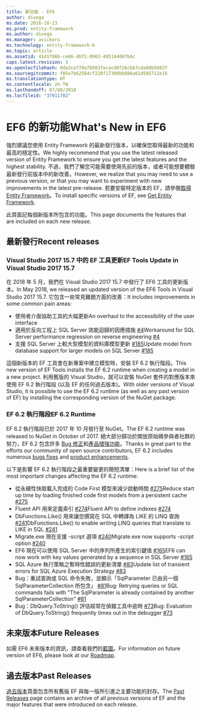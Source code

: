 ```yaml
---
title: 新功能 - EF6
author: divega
ms.date: 2016-10-23
ms.prod: entity-framework
ms.author: divega
ms.manager: avickers
ms.technology: entity-framework-6
ms.topic: article
ms.assetid: 41d1f86b-ce66-4bf2-8963-48514406fb4c
caps.latest.revision: 3
ms.openlocfilehash: 0da2ce778a765037ecacd0726cbb7cda08b5683f
ms.sourcegitcommit: f05e7b62584cf228f17390bb086a61d505712e1b
ms.translationtype: HT
ms.contentlocale: zh-TW
ms.lasthandoff: 07/08/2018
ms.locfileid: "37911702"
---
```

# <a name="whats-new-in-ef6"></a><span data-ttu-id="03dcb-102">EF6 的新功能</span><span class="sxs-lookup"><span data-stu-id="03dcb-102">What's New in EF6</span></span>

<span data-ttu-id="03dcb-103">強烈建議您使用 Entity Framework 的最新發行版本，以確保您取得最新的功能和最高的穩定性。</span><span class="sxs-lookup"><span data-stu-id="03dcb-103">We highly recommend that you use the latest released version of Entity Framework to ensure you get the latest features and the highest stability.</span></span>
<span data-ttu-id="03dcb-104">不過，我們了解您可能需要使用先前的版本，或者可能想要體驗最新發行前版本中的新改善。</span><span class="sxs-lookup"><span data-stu-id="03dcb-104">However, we realize that you may need to use a previous version, or that you may want to experiment with new improvements in the latest pre-release.</span></span>
<span data-ttu-id="03dcb-105">若要安裝特定版本的 EF，請參閱[取得 Entity Framework](~/ef6/fundamentals/install.md)。</span><span class="sxs-lookup"><span data-stu-id="03dcb-105">To install specific versions of EF, see [Get Entity Framework](~/ef6/fundamentals/install.md).</span></span>

<span data-ttu-id="03dcb-106">此頁面記每個新版本所包含的功能。</span><span class="sxs-lookup"><span data-stu-id="03dcb-106">This page documents the features that are included on each new release.</span></span>

## <a name="recent-releases"></a><span data-ttu-id="03dcb-107">最新發行</span><span class="sxs-lookup"><span data-stu-id="03dcb-107">Recent releases</span></span>

### <a name="ef-tools-update-in-visual-studio-2017-157"></a><span data-ttu-id="03dcb-108">Visual Studio 2017 15.7 中的 EF 工具更新</span><span class="sxs-lookup"><span data-stu-id="03dcb-108">EF Tools Update in Visual Studio 2017 15.7</span></span>

<span data-ttu-id="03dcb-109">在 2018 年 5 月，我們在 Visual Studio 2017 15.7 中發行了 EF6 工具的更新版本。</span><span class="sxs-lookup"><span data-stu-id="03dcb-109">In May 2018, we released an updated version of the EF6 Tools in Visual Studio 2017 15.7.</span></span>
<span data-ttu-id="03dcb-110">它包含一些常見難題方面的改善：</span><span class="sxs-lookup"><span data-stu-id="03dcb-110">It includes improvements in some common pain areas:</span></span>

- <span data-ttu-id="03dcb-111">使用者介面協助工具的大幅更新</span><span class="sxs-lookup"><span data-stu-id="03dcb-111">An overhaul to the accessibility of the user interface</span></span>
- <span data-ttu-id="03dcb-112">適用於反向工程上 SQL Server 效能迴歸的因應措施 [#4](https://github.com/aspnet/entityframework6/issues/4)</span><span class="sxs-lookup"><span data-stu-id="03dcb-112">Workaround for SQL Server performance regression on reverse engineering [#4](https://github.com/aspnet/entityframework6/issues/4)</span></span>
- <span data-ttu-id="03dcb-113">支援 SQL Server 上較大型模型的資料庫模型更新 [#185](https://github.com/aspnet/EntityFramework6/issues/185)</span><span class="sxs-lookup"><span data-stu-id="03dcb-113">Update model from database support for larger models on SQL Server [#185](https://github.com/aspnet/EntityFramework6/issues/185)</span></span>

<span data-ttu-id="03dcb-114">這個新版本的 EF 工具會在新專案中建立模型時，安裝 EF 6.2 執行階段。</span><span class="sxs-lookup"><span data-stu-id="03dcb-114">This new version of EF Tools installs the EF 6.2 runtime when creating a model in a new project.</span></span> <span data-ttu-id="03dcb-115">利用舊版的 Visual Studio，就可以安裝 NuGet 套件的對應版本來使用 EF 6.2 執行階段 (以及 EF 的任何過去版本)。</span><span class="sxs-lookup"><span data-stu-id="03dcb-115">With older versions of Visual Studio, it is possible to use the EF 6.2 runtime (as well as any past version of EF) by installing the corresponding version of the NuGet package.</span></span>

### <a name="ef-62-runtime"></a><span data-ttu-id="03dcb-116">EF 6.2 執行階段</span><span class="sxs-lookup"><span data-stu-id="03dcb-116">EF 6.2 Runtime</span></span>

<span data-ttu-id="03dcb-117">EF 6.2 執行階段已於 2017 年 10 月發行至 NuGet。</span><span class="sxs-lookup"><span data-stu-id="03dcb-117">The EF 6.2 runtime was released to NuGet in October of 2017.</span></span>
<span data-ttu-id="03dcb-118">絕大部分歸功於開放原始碼參與者社群的努力，EF 6.2 包含許多 [Bug 修正](https://github.com/aspnet/entityframework6/issues?utf8=%E2%9C%93&q=is%3Aissue%20milestone%3A6.2.0%20is%3Aclosed%20label%3Aclosed-fixed%20-label%3Aarea-tools%20label%3Atype-bug)和[產品增強功能](https://github.com/aspnet/entityframework6/issues?utf8=%E2%9C%93&q=is%3Aissue%20milestone%3A6.2.0%20is%3Aclosed%20label%3Aclosed-fixed%20-label%3Aarea-tools%20label%3Atype-enhancement%20)。</span><span class="sxs-lookup"><span data-stu-id="03dcb-118">Thanks in great part to the efforts our community of open source contributors, EF 6.2 includes numerous [bugs fixes](https://github.com/aspnet/entityframework6/issues?utf8=%E2%9C%93&q=is%3Aissue%20milestone%3A6.2.0%20is%3Aclosed%20label%3Aclosed-fixed%20-label%3Aarea-tools%20label%3Atype-bug) and [product enhancements](https://github.com/aspnet/entityframework6/issues?utf8=%E2%9C%93&q=is%3Aissue%20milestone%3A6.2.0%20is%3Aclosed%20label%3Aclosed-fixed%20-label%3Aarea-tools%20label%3Atype-enhancement%20).</span></span>

<span data-ttu-id="03dcb-119">以下是影響 EF 6.2 執行階段之最重要變更的簡短清單：</span><span class="sxs-lookup"><span data-stu-id="03dcb-119">Here is a brief list of the most important changes affecting the EF 6.2 runtime:</span></span>

- <span data-ttu-id="03dcb-120">從永續性快取載入完成的 Code First 模型來減少啟動時間 [#275](https://github.com/aspnet/EntityFramework6/issues/275)</span><span class="sxs-lookup"><span data-stu-id="03dcb-120">Reduce start up time by loading finished code first models from a persistent cache [#275](https://github.com/aspnet/EntityFramework6/issues/275)</span></span>
- <span data-ttu-id="03dcb-121">Fluent API 用來定義索引 [#274](https://github.com/aspnet/EntityFramework6/issues/274)</span><span class="sxs-lookup"><span data-stu-id="03dcb-121">Fluent API to define indexes [#274](https://github.com/aspnet/EntityFramework6/issues/274)</span></span>
- <span data-ttu-id="03dcb-122">DbFunctions.Like() 用來讓您撰寫在 SQL 中轉譯為 LIKE 的 LINQ 查詢 [#241](https://github.com/aspnet/EntityFramework6/issues/241)</span><span class="sxs-lookup"><span data-stu-id="03dcb-122">DbFunctions.Like() to enable writing LINQ queries that translate to LIKE in SQL [#241](https://github.com/aspnet/EntityFramework6/issues/241)</span></span>
- <span data-ttu-id="03dcb-123">Migrate.exe 現在支援 -script 選項 [#240](https://github.com/aspnet/EntityFramework6/issues/240)</span><span class="sxs-lookup"><span data-stu-id="03dcb-123">Migrate.exe now supports -script option [#240](https://github.com/aspnet/EntityFramework6/issues/240)</span></span>
- <span data-ttu-id="03dcb-124">EF6 現在可以使用 SQL Server 中的序列所產生的索引鍵值 [#165](https://github.com/aspnet/EntityFramework6/issues/165)</span><span class="sxs-lookup"><span data-stu-id="03dcb-124">EF6 can now work with key values generated by a sequence in SQL Server [#165](https://github.com/aspnet/EntityFramework6/issues/165)</span></span>
- <span data-ttu-id="03dcb-125">SQL Azure 執行策略之暫時性錯誤的更新清單 [#83](https://github.com/aspnet/EntityFramework6/issues/83)</span><span class="sxs-lookup"><span data-stu-id="03dcb-125">Update list of transient errors for SQL Azure Execution Strategy [#83](https://github.com/aspnet/EntityFramework6/issues/83)</span></span>
- <span data-ttu-id="03dcb-126">Bug：重試查詢或 SQL 命令失敗，並顯示「SqlParameter 已由另一個 SqlParameterCollection 所包含」 [#81](https://github.com/aspnet/EntityFramework6/issues/81)</span><span class="sxs-lookup"><span data-stu-id="03dcb-126">Bug: Retrying queries or SQL commands fails with "The SqlParameter is already contained by another SqlParameterCollection" [#81](https://github.com/aspnet/EntityFramework6/issues/81)</span></span>
- <span data-ttu-id="03dcb-127">Bug：DbQuery.ToString() 評估經常在偵錯工具中逾時 [#73](https://github.com/aspnet/EntityFramework6/issues/73)</span><span class="sxs-lookup"><span data-stu-id="03dcb-127">Bug: Evaluation of DbQuery.ToString() frequently times out in the debugger [#73](https://github.com/aspnet/EntityFramework6/issues/73)</span></span>

## <a name="future-releases"></a><span data-ttu-id="03dcb-128">未來版本</span><span class="sxs-lookup"><span data-stu-id="03dcb-128">Future Releases</span></span>

<span data-ttu-id="03dcb-129">如需 EF6 未來版本的資訊，請查看我們的[藍圖](roadmap.md)。</span><span class="sxs-lookup"><span data-stu-id="03dcb-129">For information on future version of EF6, please look at our [Roadmap](roadmap.md).</span></span>

## <a name="past-releases"></a><span data-ttu-id="03dcb-130">過去版本</span><span class="sxs-lookup"><span data-stu-id="03dcb-130">Past Releases</span></span>

<span data-ttu-id="03dcb-131">[過去版本](past-releases.md)頁面包含所有舊版 EF 與每一版所引進之主要功能的封存。</span><span class="sxs-lookup"><span data-stu-id="03dcb-131">The [Past Releases](past-releases.md) page contains an archive of all previous versions of EF and the major features that were introduced on each release.</span></span> 
